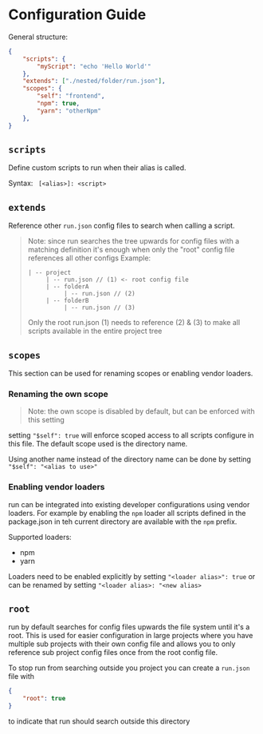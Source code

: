 # Configuration Guide

General structure:
```json
{
    "scripts": {
        "myScript": "echo 'Hello World'"
    },
    "extends": ["./nested/folder/run.json"],
    "scopes": {
        "self": "frontend",
        "npm": true,
        "yarn": "otherNpm"
    },
}
```

## `scripts`

Define custom scripts to run when their alias is called.

Syntax: ` [<alias>]: <script>`

## `extends`

Reference other `run.json` config files to search when calling a script.

> Note: since run searches the tree upwards for config files with a matching definition it's enough when only the "root" config file references all other configs
> Example: 
> ```
> | -- project
>      | -- run.json // (1) <- root config file
>      | -- folderA
>           | -- run.json // (2)
>      | -- folderB
>           | -- run.json // (3)
> ``` 
> Only the root run.json (1) needs to reference (2) & (3) to make all scripts available in the entire project tree 

## `scopes`

This section can be used for renaming scopes or enabling vendor loaders.

### Renaming the own scope

> Note: the own scope is disabled by default, but can be enforced with this setting

setting `"$self": true` will enforce scoped access to all scripts configure in this file. The default scope used is the directory name.

Using another name instead of the directory name can be done by setting `"$self": "<alias to use>"`

### Enabling vendor loaders

run can be integrated into existing developer configurations using vendor loaders. For example by enabling the `npm` loader all scripts defined in the package.json in teh current directory are available with the `npm` prefix.

Supported loaders:
- npm
- yarn

Loaders need to be enabled explicitly by setting `"<loader alias>": true` or can be renamed by setting `"<loader alias>: "<new alias>`

## `root`

run by default searches for config files upwards the file system until it's a root. This is used for easier configuration in large  projects where you have multiple sub projects with their own config file and allows you to only reference sub project config files once from the root config file.

To stop run from searching outside you project you can create a `run.json` file with

```json
{
    "root": true
}
```

to indicate that run should search outside this directory